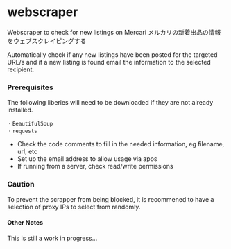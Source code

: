 # webscraper
Webscraper to check for new listings on Mercari
メルカリの新着出品の情報をウェブスクレイピングする

Automatically check if any new listings have been posted for the targeted URL/s and if a new listing is found email the information to the selected recipient.

### Prerequisites
The following liberies will need to be downloaded if they are not already installed.
```
・BeautifulSoup
・requests
```

- Check the code comments to fill in the needed information, eg filename, url, etc
- Set up the email address to allow usage via apps
- If running from a server, check read/write permissions

### Caution
To prevent the scrapper from being blocked, it is recommened to have a selection of proxy IPs to select from randomly.

#### Other Notes
This is still a work in progress... 
